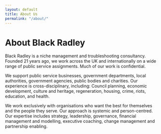 ```yaml
---
layout: default
title: About Us
permalink: "/about/"
---
```

# About Black Radley

Black Radley is a niche management and troubleshooting consultancy.  Founded 21 years ago, we work across the UK and internationally on a wide range of public service assignments.  Much of our work is confidential.

We support public service businesses, government departments, local authorities, government agencies, public bodies and charities.  Our experience is cross-disciplinary, including: Council planning, economic development, culture and heritage, regeneration, housing, crime, riots, education, and health.

We work exclusively with organisations who want the best for themselves and the people they serve.  Our approach is systemic and person-centred.  Our expertise includes strategy, leadership, governance, financial management and modelling, executive coaching, change management and partnership enabling.
